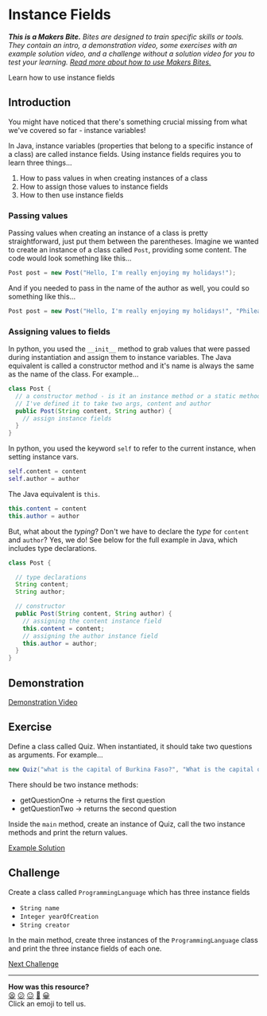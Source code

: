 # Instance Fields

_**This is a Makers Bite.** Bites are designed to train specific skills or
tools. They contain an intro, a demonstration video, some exercises with an
example solution video, and a challenge without a solution video for you to test
your learning. [Read more about how to use Makers
Bites.](https://github.com/makersacademy/course/blob/main/labels/bites.md)_

<!-- OMITTED -->

Learn how to use instance fields

## Introduction

You might have noticed that there's something crucial missing from what we've covered so far - instance variables!

In Java, instance variables (properties that belong to a specific instance of a class) are called instance fields. Using instance fields requires you to learn three things...

1. How to pass values in when creating instances of a class
2. How to assign those values to instance fields
3. How to then use instance fields

### Passing values

Passing values when creating an instance of a class is pretty straightforward, just put them between the parentheses. Imagine we wanted to create an instance of a class called `Post`, providing some content. The code would look something like this...

```java
Post post = new Post("Hello, I'm really enjoying my holidays!");
```

And if you needed to pass in the name of the author as well, you could so something like this...

```java
Post post = new Post("Hello, I'm really enjoying my holidays!", "Phileas Fogg");
```

### Assigning values to fields

In python, you used the `__init__` method to grab values that were passed during instantiation and assign them to instance variables. The Java equivalent is called a constructor method and it's name is always the same as the name of the class. For example...

```java
class Post {
  // a constructor method - is it an instance method or a static method?
  // I've defined it to take two args, content and author
  public Post(String content, String author) {
    // assign instance fields
  }
}
```

In python, you used the keyword `self` to refer to the current instance, when setting instance vars.

```python
self.content = content
self.author = author
```

The Java equivalent is `this`.

```java
this.content = content
this.author = author
```

But, what about the _typing_? Don't we have to declare the _type_ for `content` and `author`? Yes, we do! See below for the full example in Java, which includes type declarations.

```java
class Post {

  // type declarations
  String content;
  String author;

  // constructor
  public Post(String content, String author) {
    // assigning the content instance field
    this.content = content;
    // assigning the author instance field
    this.author = author;
  }
}
```

## Demonstration

[Demonstration Video](https://youtu.be/jAB5rTNDB8I)

## Exercise

Define a class called Quiz. When instantiated, it should take two questions as arguments. For example...

```java
new Quiz("what is the capital of Burkina Faso?", "What is the capital of Bhutan?");
```

There should be two instance methods:

* getQuestionOne -> returns the first question
* getQuestionTwo -> returns the second question

Inside the `main` method, create an instance of Quiz, call the two instance methods and print the return values.

[Example Solution](https://youtu.be/oFkHM5HFzZk)

## Challenge

Create a class called `ProgrammingLanguage` which has three instance fields

* `String name`
* `Integer yearOfCreation`
* `String creator`

In the main method, create three instances of the `ProgrammingLanguage` class and print the three instance fields of each one.


[Next Challenge](06_arithmetic_bite.md)

<!-- BEGIN GENERATED SECTION DO NOT EDIT -->

---

**How was this resource?**  
[😫](https://airtable.com/shrUJ3t7KLMqVRFKR?prefill_Repository=makersacademy%2Fjava-fundamentals-with-intellij&prefill_File=bites%2F05_instance_fields_bite.md&prefill_Sentiment=😫) [😕](https://airtable.com/shrUJ3t7KLMqVRFKR?prefill_Repository=makersacademy%2Fjava-fundamentals-with-intellij&prefill_File=bites%2F05_instance_fields_bite.md&prefill_Sentiment=😕) [😐](https://airtable.com/shrUJ3t7KLMqVRFKR?prefill_Repository=makersacademy%2Fjava-fundamentals-with-intellij&prefill_File=bites%2F05_instance_fields_bite.md&prefill_Sentiment=😐) [🙂](https://airtable.com/shrUJ3t7KLMqVRFKR?prefill_Repository=makersacademy%2Fjava-fundamentals-with-intellij&prefill_File=bites%2F05_instance_fields_bite.md&prefill_Sentiment=🙂) [😀](https://airtable.com/shrUJ3t7KLMqVRFKR?prefill_Repository=makersacademy%2Fjava-fundamentals-with-intellij&prefill_File=bites%2F05_instance_fields_bite.md&prefill_Sentiment=😀)  
Click an emoji to tell us.

<!-- END GENERATED SECTION DO NOT EDIT -->
